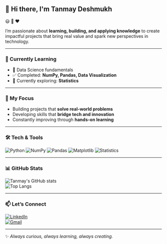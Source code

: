 ## 👋 Hi there, I'm Tanmay Deshmukh  

😃 👊 ❤  

I’m passionate about **learning, building, and applying knowledge** to create impactful projects that bring real value and spark new perspectives in technology.  

---

### 🌱 Currently Learning
- 📘 Data Science fundamentals  
- ✅ Completed: **NumPy, Pandas, Data Visualization**  
- 🔄 Currently exploring: **Statistics**  

---

### 🚀 My Focus
- Building projects that **solve real-world problems**  
- Developing skills that **bridge tech and innovation**  
- Constantly improving through **hands-on learning**  

---

### 🛠️ Tech & Tools
![Python](https://img.shields.io/badge/Python-3776AB?style=for-the-badge&logo=python&logoColor=white)
![NumPy](https://img.shields.io/badge/NumPy-013243?style=for-the-badge&logo=numpy&logoColor=white)
![Pandas](https://img.shields.io/badge/Pandas-150458?style=for-the-badge&logo=pandas&logoColor=white)
![Matplotlib](https://img.shields.io/badge/Matplotlib-11557c?style=for-the-badge&logo=plotly&logoColor=white)
![Statistics](https://img.shields.io/badge/Statistics-007ACC?style=for-the-badge)

---

### 📊 GitHub Stats
![Tanmay's GitHub stats](https://github-readme-stats.vercel.app/api?username=Deshvan11&show_icons=true&theme=tokyonight)  
![Top Langs](https://github-readme-stats.vercel.app/api/top-langs/?username=Deshvan11&layout=compact&theme=tokyonight)

---

### 📫 Let’s Connect
[![LinkedIn](https://encrypted-tbn0.gstatic.com/images?q=tbn:ANd9GcSwe5HFncYXJiTvsGoUGm4CEfvVUfe70WTcpg&s)](https://www.linkedin.com/in/tanmay-deshmukh/)  
[![Gmail](https://encrypted-tbn0.gstatic.com/images?q=tbn:ANd9GcR9BUUhX0PHWirH-Ci8c1kMZxjsBrMCQNj8gA&s)](mailto:your-email@gmail.com)  

---

✨ *Always curious, always learning, always creating.*  
